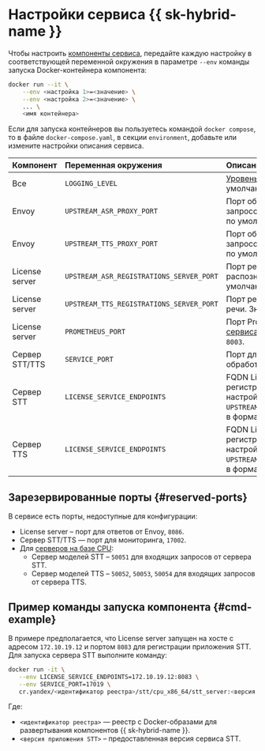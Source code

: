 # Настройки сервиса {{ sk-hybrid-name }}

Чтобы настроить [компоненты сервиса](architecture.md), передайте каждую настройку в соответствующей переменной окружения в параметре `--env` команды запуска Docker-контейнера компонента:

```bash
docker run --it \
    --env <настройка 1>=<значение> \
    --env <настройка 2>=<значение> \
    ... \
    <имя контейнера>
```

Если для запуска контейнеров вы пользуетесь командой `docker compose`, то в файле `docker-compose.yaml`, в секции `environment`, добавьте или измените настройки описания сервиса.

| **Компонент**  | **Переменная окружения**                 | **Описание настройки**                                                                                                                           |
|:---------------|:-----------------------------------------|:---------------------------------------------------------------------------------------------------------------------------------------------------------|
| Все            | `LOGGING_LEVEL`                          | [Уровень логирования](operations/logging.md). Значение по умолчанию — `INFO`.                                                                            |
| Envoy          | `UPSTREAM_ASR_PROXY_PORT`                | Порт обслуживания входящих запросов для сервера STT. Значение по умолчанию — `8080`.                                                                     |
| Envoy          | `UPSTREAM_TTS_PROXY_PORT`                | Порт обслуживания входящих запросов для сервера TTS. Значение по умолчанию — `9080`.                                                                     |
| License server | `UPSTREAM_ASR_REGISTRATIONS_SERVER_PORT` | Порт регистрации сервиса распознавания речи. Значение по умолчанию — `8087`.                                                                             |
| License server | `UPSTREAM_TTS_REGISTRATIONS_SERVER_PORT` | Порт регистрации сервиса синтеза речи. Значение по умолчанию — `9087`.                                                                                   |
| License server | `PROMETHEUS_PORT`                        | Порт Prometheus для [отправки метрик сервиса](monitoring.md). Значение по умолчанию — `8003`.                                                            |
| Сервер STT/TTS | `SERVICE_PORT`                           | Порт для запросов к сервисам на обработку речи/текста                                                                                                    |
| Сервер STT     | `LICENSE_SERVICE_ENDPOINTS`              | FQDN License server и порт регистрации сервиса, указанный в настройке `UPSTREAM_ASR_REGISTRATIONS_SERVER_PORT`, в формате `<FQDN License server>:<порт>` |
| Сервер TTS     | `LICENSE_SERVICE_ENDPOINTS`              | FQDN License server и порт регистрации сервиса, указанный в настройке `UPSTREAM_TTS_REGISTRATIONS_SERVER_PORT`, в формате `<FQDN License server>:<порт>` |

## Зарезервированные порты {#reserved-ports}

В сервисе есть порты, недоступные для конфигурации:

* License server – порт для ответов от Envoy, `8086`.
* Сервер STT/TTS — порт для мониторинга, `17002`.
* Для [серверов на базе CPU](system-requirements-cpu.md):
  * Сервер моделей STT – `50051` для входящих запросов от сервера STT.
  * Сервер моделей TTS – `50052`, `50053`, `50054` для входящих запросов от сервера TTS.

## Пример команды запуска компонента {#cmd-example}

В примере предполагается, что License server запущен на хосте с адресом `172.10.19.12` и портом `8083` для регистрации приложения STT. Для запуска сервера STT выполните команду:

```bash
docker run -it \
   --env LICENSE_SERVICE_ENDPOINTS=172.10.19.12:8083 \
   --env SERVICE_PORT=17019 \
   cr.yandex/<идентификатор реестра>/stt/cpu_x86_64/stt_server:<версия приложения STT>
```

Где:

* `<идентификатор реестра>` — реестр с Docker-образами для развертывания компонентов {{ sk-hybrid-name }}.
* `<версия приложения STT>` – предоставленная версия сервиса STT.
